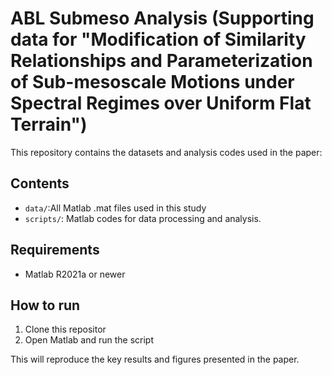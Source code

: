 # ABL Submeso Analysis (Supporting data for "Modification of Similarity Relationships and Parameterization of Sub-mesoscale Motions under Spectral Regimes over Uniform Flat Terrain")
This repository contains the datasets and analysis codes used in the paper:
## Contents
- `data/`:All Matlab .mat files used in this study
- `scripts/`: Matlab codes for data processing and analysis.

## Requirements
- Matlab R2021a or newer
## How to run
1. Clone this repositor
2. Open Matlab and run the script

This will reproduce the key results and figures presented in the paper.
